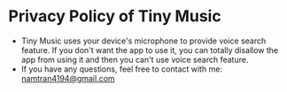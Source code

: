 # Privacy Policy of Tiny Music
* Tiny Music uses your device's microphone to provide voice search feature. If you don't want the app to use it, you can totally disallow the app from using it and then you can't use voice search feature. 
* If you have any questions, feel free to contact with me: namtran4194@gmail.com
